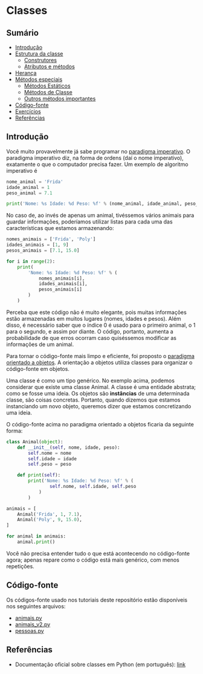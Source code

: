 # Classes

## Sumário

* [Introdução](#introdução)
* [Estrutura da classe](capítulos/estrutura.md)
    * [Construtores](capítulos/estrutura.md#construtores)
    * [Atributos e métodos](capítulos/estrutura.md#atributos-e-métodos)
* [Herança](capítulos/herança.md)
* [Métodos especiais](capítulos/métodos_especiais.md)
  * [Métodos Estáticos](capítulos/métodos_especiais.md#métodos-estáticos)
  * [Métodos de Classe](capítulos/métodos_especiais.md#métodos-de-classe)
  * [Outros métodos importantes](capítulos/métodos_especiais.md#outros-métodos-importantes)
* [Código-fonte](#cdigo-fonte)
* [Exercícios](capítulos/exercícios/README.md)
* [Referências](#referências)

## Introdução

Você muito provavelmente já sabe programar no [paradigma 
imperativo](https://pt.wikipedia.org/wiki/Programa%C3%A7%C3%A3o_imperativa). 
O paradigma imperativo diz, na forma de ordens (daí o nome 
imperativo), exatamente o que o computador precisa fazer. Um
exemplo de algoritmo imperativo é

```python
nome_animal = 'Frida'
idade_animal = 1
peso_animal = 7.1

print('Nome: %s Idade: %d Peso: %f' % (nome_animal, idade_animal, peso_animal))
```

No caso de, ao invés de apenas um animal, tivéssemos vários 
animais para guardar informações, poderíamos utilizar listas 
para cada uma das características que estamos armazenando:

```python
nomes_animais = ['Frida', 'Poly']
idades_animais = [1, 9]
pesos_animais = [7.1, 15.0]

for i in range(2):
    print(
        'Nome: %s Idade: %d Peso: %f' % (
            nomes_animais[i], 
            idades_animais[i], 
            pesos_animais[i]
        )
    )
```

Perceba que este código não é muito elegante, pois muitas 
informações estão armazenadas em muitos lugares (nomes, idades
e pesos). Além disso, é necessário saber que o índice 0 é usado
para o primeiro animal, o 1 para o segundo, e assim por diante.
O código, portanto, aumenta a probabilidade de que erros ocorram
caso quiséssemos modificar as informações de um animal.

Para tornar o código-fonte mais limpo e eficiente, foi proposto
o [paradigma orientado a objetos](https://pt.wikipedia.org/wiki/Programa%C3%A7%C3%A3o_orientada_a_objetos).
A orientação a objetos utiliza classes para organizar o 
código-fonte em objetos.

Uma classe é como um tipo genérico. No exemplo acima, podemos 
considerar que existe uma classe Animal. A classe é uma 
entidade abstrata; como se fosse uma ideia. Os objetos são 
**instâncias** de uma determinada classe, são coisas concretas.
Portanto, quando dizemos que estamos instanciando um novo 
objeto, queremos dizer que estamos concretizando uma ideia.

O código-fonte acima no paradigma orientado a objetos ficaria
da seguinte forma:

```python
class Animal(object):
    def __init__(self, nome, idade, peso):
        self.nome = nome
        self.idade = idade
        self.peso = peso

    def print(self):
        print('Nome: %s Idade: %d Peso: %f' % (
                self.nome, self.idade, self.peso
            )
        )

animais = [
    Animal('Frida', 1, 7.1),
    Animal('Poly', 9, 15.0),
]

for animal in animais:
    animal.print()
```

Você não precisa entender tudo o que está acontecendo no 
código-fonte agora; apenas repare como o código está mais 
genérico, com menos repetições.


## Código-fonte

Os códigos-fonte usado nos tutoriais deste repositório estão disponíveis nos seguintes arquivos:

* [animais.py](src/animais.py)
* [animais_v2.py](src/animais_v2.py)
* [pessoas.py](src/pessoas.py)

## Referências

* Documentação oficial sobre classes em Python (em português): [link](https://docs.python.org/pt-br/3/tutorial/classes.html)